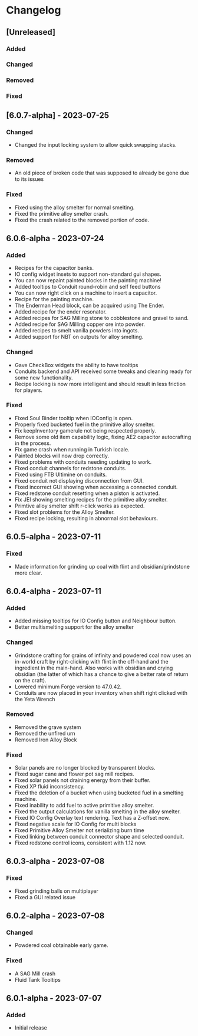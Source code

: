 # Changelog

## [Unreleased]

### Added

### Changed

### Removed

### Fixed

## [6.0.7-alpha] - 2023-07-25

### Changed
- Changed the input locking system to allow quick swapping stacks.

### Removed
- An old piece of broken code that was supposed to already be gone due to its issues

### Fixed
- Fixed using the alloy smelter for normal smelting.
- Fixed the primitive alloy smelter crash.
- Fixed the crash related to the removed portion of code.

## 6.0.6-alpha - 2023-07-24

### Added
- Recipes for the capacitor banks.
- IO config widget insets to support non-standard gui shapes.
- You can now repaint painted blocks in the painting machine!
- Added tooltips to Conduit round-robin and self feed buttons
- You can now right click on a machine to insert a capacitor.
- Recipe for the painting machine.
- The Enderman Head block, can be acquired using The Ender.
- Added recipe for the ender resonator.
- Added recipes for SAG Milling stone to cobblestone and gravel to sand.
- Added recipe for SAG Milling copper ore into powder.
- Added recipes to smelt vanilla powders into ingots.
- Added support for NBT on outputs for alloy smelting.

### Changed
- Gave CheckBox widgets the ability to have tooltips
- Conduits backend and API received some tweaks and cleaning ready for some new functionality.
- Recipe locking is now more intelligent and should result in less friction for players.

### Fixed
- Fixed Soul Binder tooltip when IOConfig is open.
- Properly fixed bucketed fuel in the primitive alloy smelter.
- Fix keepInventory gamerule not being respected properly.
- Remove some old item capability logic, fixing AE2 capacitor autocrafting in the process.
- Fix game crash when running in Turkish locale.
- Painted blocks will now drop correctly.
- Fixed problems with conduits needing updating to work.
- Fixed conduit channels for redstone conduits.
- Fixed using FTB Ultimine on conduits.
- Fixed conduit not displaying disconnection from GUI.
- Fixed incorrect GUI showing when accessing a connected conduit.
- Fixed redstone conduit resetting when a piston is activated.
- Fix JEI showing smelting recipes for the primitive alloy smelter.
- Primtive alloy smelter shift r-click works as expected.
- Fixed slot problems for the Alloy Smelter.
- Fixed recipe locking, resulting in abnormal slot behaviours.

## 6.0.5-alpha - 2023-07-11

### Fixed
- Made information for grinding up coal with flint and obsidian/grindstone more clear.

## 6.0.4-alpha - 2023-07-11

### Added
- Added missing tooltips for IO Config button and Neighbour button.
- Better multismelting support for the alloy smelter

### Changed
- Grindstone crafting for grains of infinity and powdered coal now uses an in-world craft by right-clicking with flint in the off-hand and the ingredient in the main-hand. Also works with obsidian and crying obsidian (the latter of which has a chance to give a better rate of return on the craft).
- Lowered minimum Forge version to 47.0.42.
- Conduits are now placed in your inventory when shift right clicked with the Yeta Wrench

### Removed
- Removed the grave system
- Removed the unfired urn
- Removed Iron Alloy Block

### Fixed
- Solar panels are no longer blocked by transparent blocks.
- Fixed sugar cane and flower pot sag mill recipes.
- Fixed solar panels not draining energy from their buffer.
- Fixed XP fluid inconsistency.
- Fixed the deletion of a bucket when using bucketed fuel in a smelting machine.
- Fixed inability to add fuel to active primitive alloy smelter.
- Fixed the output calculations for vanilla smelting in the alloy smelter.
- Fixed IO Config Overlay text rendering. Text has a Z-offset now.
- Fixed negative scale for IO Config for multi blocks
- Fixed Primitive Alloy Smelter not serializing burn time
- Fixed linking between conduit connector shape and selected conduit.
- Fixed redstone control icons, consistent with 1.12 now.

## 6.0.3-alpha - 2023-07-08

### Fixed
- Fixed grinding balls on multiplayer
- Fixed a GUI related issue

## 6.0.2-alpha - 2023-07-08

### Changed
- Powdered coal obtainable early game.

### Fixed
- A SAG Mill crash
- Fluid Tank Tooltips

## 6.0.1-alpha - 2023-07-07

### Added
- Initial release
